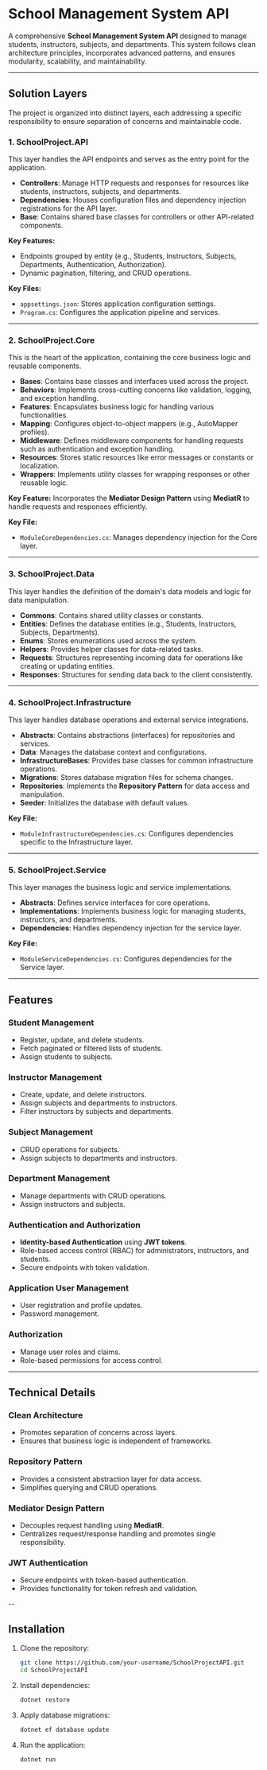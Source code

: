 # School Management System API

A comprehensive **School Management System API** designed to manage students, instructors, subjects, and departments. This system follows clean architecture principles, incorporates advanced patterns, and ensures modularity, scalability, and maintainability.

---

## Solution Layers

The project is organized into distinct layers, each addressing a specific responsibility to ensure separation of concerns and maintainable code.

### 1. **SchoolProject.API**

This layer handles the API endpoints and serves as the entry point for the application.

- **Controllers**: Manage HTTP requests and responses for resources like students, instructors, subjects, and departments.
- **Dependencies**: Houses configuration files and dependency injection registrations for the API layer.
- **Base**: Contains shared base classes for controllers or other API-related components.

**Key Features:**

- Endpoints grouped by entity (e.g., Students, Instructors, Subjects, Departments, Authentication, Authorization).
- Dynamic pagination, filtering, and CRUD operations.

**Key Files:**

- `appsettings.json`: Stores application configuration settings.
- `Program.cs`: Configures the application pipeline and services.

---

### 2. **SchoolProject.Core**

This is the heart of the application, containing the core business logic and reusable components.

- **Bases**: Contains base classes and interfaces used across the project.
- **Behaviors**: Implements cross-cutting concerns like validation, logging, and exception handling.
- **Features**: Encapsulates business logic for handling various functionalities.
- **Mapping**: Configures object-to-object mappers (e.g., AutoMapper profiles).
- **Middleware**: Defines middleware components for handling requests such as authentication and exception handling.
- **Resources**: Stores static resources like error messages or constants or localization.
- **Wrappers**: Implements utility classes for wrapping responses or other reusable logic.

**Key Feature:** Incorporates the **Mediator Design Pattern** using **MediatR** to handle requests and responses efficiently.

**Key File:**

- `ModuleCoreDependencies.cs`: Manages dependency injection for the Core layer.

---

### 3. **SchoolProject.Data**

This layer handles the definition of the domain's data models and logic for data manipulation.

- **Commons**: Contains shared utility classes or constants.
- **Entities**: Defines the database entities (e.g., Students, Instructors, Subjects, Departments).
- **Enums**: Stores enumerations used across the system.
- **Helpers**: Provides helper classes for data-related tasks.
- **Requests**: Structures representing incoming data for operations like creating or updating entities.
- **Responses**: Structures for sending data back to the client consistently.

---

### 4. **SchoolProject.Infrastructure**

This layer handles database operations and external service integrations.

- **Abstracts**: Contains abstractions (interfaces) for repositories and services.
- **Data**: Manages the database context and configurations.
- **InfrastructureBases**: Provides base classes for common infrastructure operations.
- **Migrations**: Stores database migration files for schema changes.
- **Repositories**: Implements the **Repository Pattern** for data access and manipulation.
- **Seeder**: Initializes the database with default values.

**Key File:**

- `ModuleInfrastructureDependencies.cs`: Configures dependencies specific to the Infrastructure layer.

---

### 5. **SchoolProject.Service**

This layer manages the business logic and service implementations.

- **Abstracts**: Defines service interfaces for core operations.
- **Implementations**: Implements business logic for managing students, instructors, and departments.
- **Dependencies**: Handles dependency injection for the service layer.

**Key File:**

- `ModuleServiceDependencies.cs`: Configures dependencies for the Service layer.

---

## Features

### **Student Management**

- Register, update, and delete students.
- Fetch paginated or filtered lists of students.
- Assign students to subjects.

### **Instructor Management**

- Create, update, and delete instructors.
- Assign subjects and departments to instructors.
- Filter instructors by subjects and departments.

### **Subject Management**

- CRUD operations for subjects.
- Assign subjects to departments and instructors.

### **Department Management**

- Manage departments with CRUD operations.
- Assign instructors and subjects.

### **Authentication and Authorization**

- **Identity-based Authentication** using **JWT tokens**.
- Role-based access control (RBAC) for administrators, instructors, and students.
- Secure endpoints with token validation.

### **Application User Management**

- User registration and profile updates.
- Password management.

### **Authorization**

- Manage user roles and claims.
- Role-based permissions for access control.

---

## Technical Details

### Clean Architecture

- Promotes separation of concerns across layers.
- Ensures that business logic is independent of frameworks.

### Repository Pattern

- Provides a consistent abstraction layer for data access.
- Simplifies querying and CRUD operations.

### Mediator Design Pattern

- Decouples request handling using **MediatR**.
- Centralizes request/response handling and promotes single responsibility.

### JWT Authentication

- Secure endpoints with token-based authentication.
- Provides functionality for token refresh and validation.



--

## Installation

1. Clone the repository:

   ```bash
   git clone https://github.com/your-username/SchoolProjectAPI.git
   cd SchoolProjectAPI
   ```

2. Install dependencies:

   ```bash
   dotnet restore
   ```

3. Apply database migrations:

   ```bash
   dotnet ef database update
   ```

4. Run the application:

   ```bash
   dotnet run
   ```

